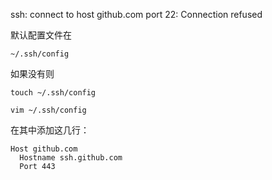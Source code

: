 ssh: connect to host github.com port 22: Connection refused

默认配置文件在 
```
~/.ssh/config
```
如果没有则 
```
touch ~/.ssh/config
```

```ssh
vim ~/.ssh/config
```
在其中添加这几行：

```shell
Host github.com
  Hostname ssh.github.com
  Port 443
```


